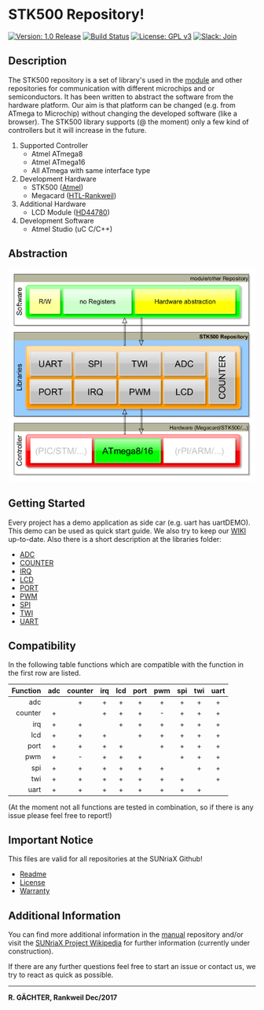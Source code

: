 ﻿# STK500 Repository!

[![Version: 1.0 Release](https://img.shields.io/badge/Version-1.0%20Release-green.svg)](https://github.com/sunriax) [![Build Status](https://travis-ci.org/sunriax/STK500.svg?branch=master)](https://travis-ci.org/sunriax/STK500) [![License: GPL v3](https://img.shields.io/badge/License-GPL%20v3-blue.svg)](https://www.gnu.org/licenses/gpl-3.0) [![Slack: Join](https://img.shields.io/badge/Slack-Join-blue.svg)](https://join.slack.com/t/sunriax-technology/shared_invite/enQtMjg3OTE2MjIyMTE2LTU1MmEwNmY5Y2Y3MTNjNzFhYzE5NTFkYWY4NzE0YmQzNzA5NjBkMWQ3ODkyNDI1NjJmMGIwYzMwOGI5ZjA2MDg)

## Description

The STK500 repository is a set of library's used in the [module](https://github.com/sunriax/module) and other repositories for communication with different microchips and or semiconductors. It has been written to abstract the software from the hardware platform. Our aim is that platform can be changed (e.g. from ATmega to Microchip) without changing the developed software (like a browser). The STK500 library supports (@ the moment) only a few kind of controllers but it will increase in the future.

1. Supported Controller
   * Atmel ATmega8
   * Atmel ATmega16
   * All ATmega with same interface type
1. Development Hardware
   * STK500 ([Atmel](http://www.microchip.com/webdoc/stk500/index.html))
   * Megacard ([HTL-Rankweil](http://www.htl-rankweil.at/))
1. Additional Hardware
   * LCD Module ([HD44780](https://www.pollin.de/productdownloads/D120622D.PDF))
1. Development Software
   * Atmel Studio (uC C/C++)

## Abstraction

![Graphical Description](https://raw.githubusercontent.com/sunriax/manual/master/docs/image/STK500_abstraction.png "Graphical Description")

## Getting Started

Every project has a demo application as side car (e.g. uart has uartDEMO). This demo can be used as quick start guide. We also try to keep our [WIKI](https://wiki.sunriax.at) up-to-date. Also there is a short description at the libraries folder:

* [ADC](./adc/adc.md)
* [COUNTER](./counter/counter.md)
* [IRQ](./irq/irq.md)
* [LCD](./lcd/lcd.md)
* [PORT](./port/port.md)
* [PWM](./pwm/pwm.md)
* [SPI](./spi/spi.md)
* [TWI](./twi/twi.md)
* [UART](./uart/uart.md)


## Compatibility

In the following table functions which are compatible with the function in the first row are listed.

| Function | adc | counter | irq |lcd  | port | pwm | spi | twi | uart |
|---------:|:---:|:-------:|:---:|:---:|:----:|:---:|:---:|:---:|:----:|
| adc      |     | +       | +   | +   | +    | +   | +   | +   | +    |
| counter  | +   |         | +   | +   | +    | -   | +   | +   | +    |
| irq      | +   | +       |     | +   | +    | +   | +   | +   | +    |
| lcd      | +   | +       | +   |     | +    | +   | +   | +   | +    |
| port     | +   | +       | +   | +   |      | +   | +   | +   | +    |
| pwm      | +   | -       | +   | +   | +    |     | +   | +   | +    |
| spi      | +   | +       | +   | +   | +    | +   |     | +   | +    |
| twi      | +   | +       | +   | +   | +    | +   | +   |     | +    |
| uart     | +   | +       | +   | +   | +    | +   | +   | +   |      |


(At the moment not all functions are tested in combination, so if there is any issue please feel free to report!)

## Important Notice

This files are valid for all repositories at the SUNriaX Github!
* [Readme](https://github.com/sunriax/manual/blob/master/README.md)
* [License](https://github.com/sunriax/manual/blob/master/LICENSE.md)
* [Warranty](https://github.com/sunriax/manual/blob/master/WARRANTY.md)

## Additional Information

You can find more additional information in the [manual](https://github.com/sunriax/manual/tree/master/docs) repository and/or visit the [SUNriaX Project Wikipedia](https://wiki.sunriax.at/) for further information (currently under construction).

If there are any further questions feel free to start an issue or contact us, we try to react as quick as possible.

---
**R. GÄCHTER, Rankweil Dec/2017**